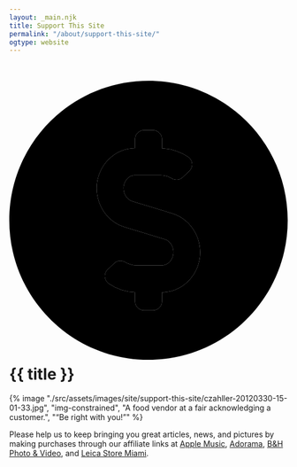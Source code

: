 ```yaml
---
layout: _main.njk
title: Support This Site
permalink: "/about/support-this-site/"
ogtype: website
---
```


<!-- markdownlint-disable MD025 -->
# <icon-l class="bigger icon-before"><span class="with-icon"><svg class="icon"  viewBox="0 0 496 512"><path fill="var(--mpb-color-accent)" d="M248,8C111,8,0,119,0,256S111,504,248,504,496,393,496,256,385,8,248,8Zm24,376v16a16,16,0,0,1-16,16H240a16,16,0,0,1-16-16V383.8a88.76,88.76,0,0,1-46.4-15.1c-8.7-5.9-10-18.1-2.3-25.2l12-11.3c5.4-5.1,13.3-5.4,19.7-1.6a38.91,38.91,0,0,0,19.9,5.4h45c11.3,0,20.5-10.5,20.5-23.4,0-10.6-6.3-19.9-15.2-22.7L205,268c-29-8.8-49.2-37-49.2-68.6,0-39.3,30.6-71.3,68.2-71.4V112a16,16,0,0,1,16-16h16a16,16,0,0,1,16,16v16.2a88.76,88.76,0,0,1,46.4,15.1c8.7,5.9,10,18.1,2.3,25.2l-12,11.3c-5.4,5.1-13.3,5.4-19.7,1.6a38.91,38.91,0,0,0-19.9-5.4h-45c-11.3,0-20.5,10.5-20.5,23.4,0,10.6,6.3,19.9,15.2,22.7l72,21.9c29,8.8,49.2,37,49.2,68.6C340.2,351.9,309.6,383.8,272,384Z"></path><path fill="var(--mpb-color-accentReverse)" d="M224,128V112a16,16,0,0,1,16-16h16a16,16,0,0,1,16,16v16.2a88.76,88.76,0,0,1,46.4,15.1c8.7,5.9,10,18.1,2.3,25.2l-12,11.3c-5.4,5.1-13.3,5.4-19.7,1.6a38.91,38.91,0,0,0-19.9-5.4h-45c-11.3,0-20.5,10.5-20.5,23.4,0,10.6,6.3,19.9,15.2,22.7l72,21.9c29,8.8,49.2,37,49.2,68.6.2,39.3-30.4,71.2-68,71.4v16a16,16,0,0,1-16,16H240a16,16,0,0,1-16-16V383.8a88.76,88.76,0,0,1-46.4-15.1c-8.7-5.9-10-18.1-2.3-25.2l12-11.3c5.4-5.1,13.3-5.4,19.7-1.6a38.91,38.91,0,0,0,19.9,5.4h45c11.3,0,20.5-10.5,20.5-23.4,0-10.6-6.3-19.9-15.2-22.7L205,268c-29-8.8-49.2-37-49.2-68.6C155.8,160.1,186.4,128.1,224,128Z"></path></svg></span> {{ title }} </icon-l>
<!-- markdownlint-enable MD025 -->

<mpb-dialog-img>

{% image "./src/assets/images/site/support-this-site/czahller-20120330-15-01-33.jpg", "img-constrained", "A food vendor at a fair acknowledging a customer.", "“Be right with you!”" %}
</mbp-dialog-img><p>Please help us to keep bringing you great articles, news, and pictures by making purchases through our affiliate links at <a href="https://music.apple.com/us/subscribe?at=10ldhk" target="_blank" rel="external nofollow noopener noreferrer">Apple Music</a>, <a href="//www.adorama.com/?kbid=67690" target="_blank" rel="external nofollow noopener noreferrer">Adorama</a>, <a href="//www.bhphotovideo.com/find/coupons-deals-promotions.jsp/BI/19462/KBID/11656/DFF/d10-v1-t8-x1-y17" target="_blank" rel="external nofollow noopener noreferrer"><abbr class="noscaps">B&amp;H</abbr> Photo &amp;&nbsp;Video</a>, and <a href="//leicastoremiami.com/#a_aid=504a17652889d" rel="external nofollow noopener noreferrer" target="_blank">Leica Store Miami</a>.</p>
